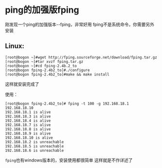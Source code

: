 # ping的加强版fping

刚发现一个ping的加强版本--fping，非常好用
fping不是系统命令，你需要另外安装

## Linux:
```
[root@bogon ~]#wget http://fping.sourceforge.net/download/fping.tar.gz
[root@bogon ~]#tar xvzf fping.tar.gz
[root@bogon ~]#cd fping-2.4b.2_to
[root@bogon fping-2.4b2_to]#./configure
[root@bogon fping-2.4b2_to]#make && make install
```

这样就安装完成了

使用：
```
[root@bogon fping-2.4b2_to]# fping -t 100 -g 192.168.18.1 192.168.18.10         
192.168.18.1 is alive
192.168.18.3 is alive
192.168.18.4 is alive
192.168.18.7 is alive
192.168.18.8 is alive
192.168.18.9 is alive
192.168.18.10 is alive
192.168.18.2 is unreachable
192.168.18.5 is unreachable
192.168.18.6 is unreachable
```

`fping`也有windows版本的，安装使用都很简单
这样就是不作详述了


